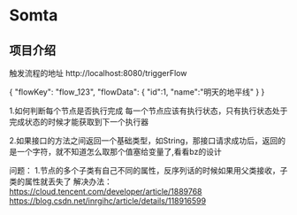 # Somta
## 项目介绍


触发流程的地址
http://localhost:8080/triggerFlow

{
"flowKey": "flow_123",
"flowData": {
    "id":1,
    "name":"明天的地平线"
}
}


1.如何判断每个节点是否执行完成
每一个节点应该有执行状态，只有执行状态处于完成状态的时候才能获取到下一个执行器

2.如果接口的方法之间返回一个基础类型，如String，那接口请求成功后，返回的是一个字符，就不知道怎么取那个值塞给变量了,看看bz的设计


问题：
1.节点的多个子类有自己不同的属性，反序列话的时候如果用父类接收，子类的属性就丢失了
解决办法：https://cloud.tencent.com/developer/article/1889768
https://blog.csdn.net/inrgihc/article/details/118916599
